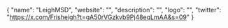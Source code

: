 {
  "name": "LeighMSD",
  "website": "",
  "description": "",
  "logo": "",
  "twitter": "https://x.com/Frisheigh?t=gA50rVGzkvb9Pj48eqLmAA&s=09"
}

